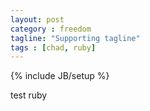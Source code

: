 ```yaml
---
layout: post
category : freedom
tagline: "Supporting tagline"
tags : [chad, ruby]
---
```

{% include JB/setup %}

test ruby